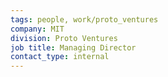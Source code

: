 ```yaml
---
tags: people, work/proto_ventures
company: MIT
division: Proto Ventures
job title: Managing Director
contact_type: internal
---
```

